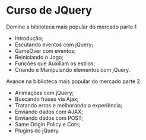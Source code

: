 # Curso de JQuery

Domine a biblioteca mais popular do mercado parte 1

- Introdução;
- Escutando eventos com jQuery;
- GameOver com eventos;
- Reiniciando o Jogo;
- Funções que Auxiliam os estilos;
- Criando e Manipulando elementos com jQuery.

Avance na biblioteca mais popular do mercado parte 2

- Animações com jQuery;
- Buscando frases via Ajax;
- Tratando erros e melhorando a experiência;
- Enviando dados com AJAX;
- Enviando dados com POST;
- Same Origin Policy e Cors;
- Plugins do jQuery.

